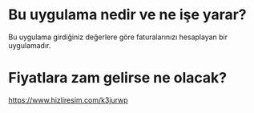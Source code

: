 # Bu uygulama nedir ve ne işe yarar?
Bu uygulama girdiğiniz değerlere göre faturalarınızı hesaplayan bir uygulamadır.

# Fiyatlara zam gelirse ne olacak?
https://www.hizliresim.com/k3jurwp
